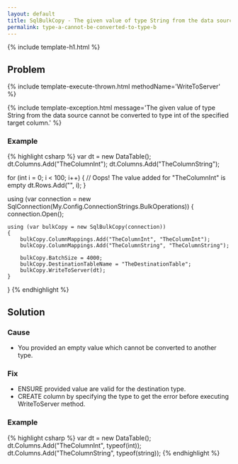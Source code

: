 ```yaml
---
layout: default
title: SqlBulkCopy - The given value of type String from the data source cannot be converted to type int of the specified target column.
permalink: type-a-cannot-be-converted-to-type-b
---
```


{% include template-h1.html %}

## Problem

{% include template-execute-thrown.html methodName='WriteToServer' %}

{% include template-exception.html message='The given value of type String from the data source cannot be converted to type int of the specified target column.' %}

### Example
{% highlight csharp %}
var dt = new DataTable();
dt.Columns.Add("TheColumnInt");
dt.Columns.Add("TheColumnString");

for (int i = 0; i < 100; i++)
{
    // Oops! The value added for "TheColumnInt" is empty
    dt.Rows.Add("", i);
}

using (var connection = new SqlConnection(My.Config.ConnectionStrings.BulkOperations))
{
    connection.Open();

    using (var bulkCopy = new SqlBulkCopy(connection))
    {
        bulkCopy.ColumnMappings.Add("TheColumnInt", "TheColumnInt");
        bulkCopy.ColumnMappings.Add("TheColumnString", "TheColumnString");

        bulkCopy.BatchSize = 4000;
        bulkCopy.DestinationTableName = "TheDestinationTable";
        bulkCopy.WriteToServer(dt);
    }
}
{% endhighlight %}

## Solution

### Cause

- You provided an empty value which cannot be converted to another type.

### Fix

- ENSURE provided value are valid for the destination type.
- CREATE column by specifying the type to get the error before executing WriteToServer method.

### Example
{% highlight csharp %}
var dt = new DataTable();
dt.Columns.Add("TheColumnInt", typeof(int));
dt.Columns.Add("TheColumnString", typeof(string));
{% endhighlight %}

